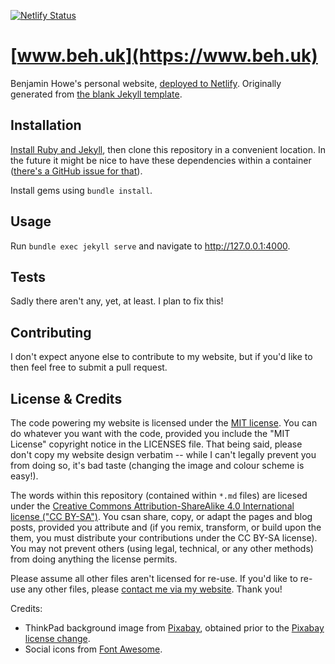 [![Netlify Status](https://api.netlify.com/api/v1/badges/87a48a2b-fe8d-4ba3-8f9f-8955ac45d904/deploy-status)](https://app.netlify.com/sites/beh/deploys)

# [www.beh.uk](https://www.beh.uk)

Benjamin Howe's personal website, [deployed to Netlify](https://app.netlify.com/sites/beh/deploys). Originally generated from [the blank Jekyll template](https://github.com/BenjaminEHowe/jekyll-blank).

## Installation

[Install Ruby and Jekyll](https://jekyllrb.com/docs/step-by-step/01-setup/), then clone this repository in a convenient location. In the future it might be nice to have these dependencies within a container ([there's a GitHub issue for that](https://github.com/BenjaminEHowe/beh.uk/issues/21)).

Install gems using `bundle install`.

## Usage

Run `bundle exec jekyll serve` and navigate to http://127.0.0.1:4000.

## Tests

Sadly there aren't any, yet, at least. I plan to fix this!

## Contributing

I don't expect anyone else to contribute to my website, but if you'd like to then feel free to submit a pull request.

## License & Credits

The code powering my website is licensed under the [MIT license](https://choosealicense.com/licenses/mit/). You can do whatever you want with the code, provided you include the "MIT License" copyright notice in the LICENSES file. That being said, please don't copy my website design verbatim -- while I can't legally prevent you from doing so, it's bad taste (changing the image and colour scheme is easy!).

The words within this repository (contained within `*.md` files) are licesed under the [Creative Commons Attribution-ShareAlike 4.0 International license ("CC BY-SA")](https://creativecommons.org/licenses/by-sa/4.0/). You csan share, copy, or adapt the pages and blog posts, provided you attribute and (if you remix, transform, or build upon the them, you must distribute your contributions under the CC BY-SA license). You may not prevent others (using legal, technical, or any other methods) from doing anything the license permits.

Please assume all other files aren't licensed for re-use. If you'd like to re-use any other files, please [contact me via my website](https://www.beh.uk/contact). Thank you!

Credits:
* ThinkPad background image from [Pixabay](https://pixabay.com/en/laptop-keyboard-notebook-trackpoint-1864126/), obtained prior to the [Pixabay license change](https://www.sugarfire.net/pixabay-license-change-no-longer-a-cc0-license/).
* Social icons from [Font Awesome](https://fontawesome.com/).
